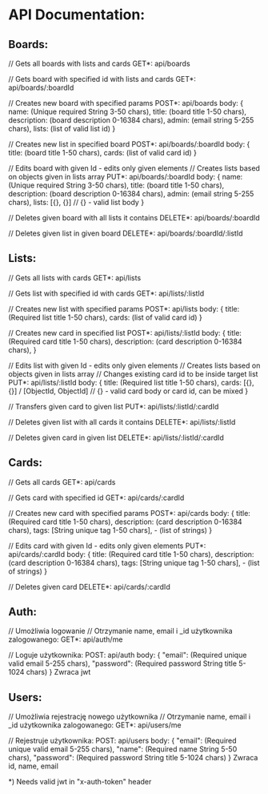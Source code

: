 # API Documentation:

## Boards:

// Gets all boards with lists and cards
GET*: 
api/boards

// Gets board with specified id with lists and cards
GET*: 
api/boards/:boardId

// Creates new board with specified params
POST*:
api/boards
body: {
    name: (Unique required String 3-50 chars),
    title: (board title 1-50 chars),
    description: (board description 0-16384 chars),
    admin: (email string 5-255 chars),
    lists: (list of valid list id)
}

// Creates new list in specified board
POST*:
api/boards/:boardId
body: {
    title: (board title 1-50 chars),
    cards: (list of valid card id)
}

// Edits board with given Id - edits only given elements
// Creates lists based on objects given in lists array
PUT*:
api/boards/:boardId
body: {
    name: (Unique required String 3-50 chars),
    title: (board title 1-50 chars),
    description: (board description 0-16384 chars),
    admin: (email string 5-255 chars),
    lists: [{}, {}] // {} - valid list body
}

// Deletes given board with all lists it contains
DELETE*:
api/boards/:boardId

// Deletes given list in given board
DELETE*:
api/boards/:boardId/:listId


## Lists:

// Gets all lists with cards
GET*: 
api/lists

// Gets list with specified id with cards
GET*: 
api/lists/:listId

// Creates new list with specified params
POST*:
api/lists
body: {
    title: (Required list title 1-50 chars),
    cards: (list of valid card id)
}

// Creates new card in specified list
POST*:
api/lists/:listId
body: {
    title: (Required card title 1-50 chars),
    description: (card description 0-16384 chars),
}

// Edits list with given Id - edits only given elements
// Creates lists based on objects given in lists array
// Changes existing card id to be inside target list
PUT*:
api/lists/:listId
body: {
    title: (Required list title 1-50 chars),
    cards: [{}, {}] / [ObjectId, ObjectId] // {} - valid card body or card id, can be mixed
}

// Transfers given card to given list
PUT*:
api/lists/:listId/:cardId

// Deletes given list with all cards it contains
DELETE*:
api/lists/:listId

// Deletes given card in given list
DELETE*:
api/lists/:listId/:cardId

## Cards:

// Gets all cards
GET*: 
api/cards

// Gets card with specified id
GET*: 
api/cards/:cardId

// Creates new card with specified params
POST*:
api/cards
body: {
    title: (Required card title 1-50 chars),
    description: (card description 0-16384 chars),
    tags: [String unique tag 1-50 chars], - (list of strings)
}

// Edits card with given Id - edits only given elements
PUT*:
api/cards/:cardId
body: {
    title: (Required card title 1-50 chars),
    description: (card description 0-16384 chars),
    tags: [String unique tag 1-50 chars], - (list of strings)
}

// Deletes given card
DELETE*:
api/cards/:cardId


## Auth:

// Umożliwia logowanie
// Otrzymanie name, email i _id użytkownika zalogowanego:
GET*:
api/auth/me

// Loguje użytkownika:
POST:
api/auth
body: {
"email": (Required unique valid email 5-255 chars),
"password": (Required password String title 5-1024 chars)
}
Zwraca jwt

## Users:

// Umożliwia rejestrację nowego użytkownika
// Otrzymanie name, email i _id użytkownika zalogowanego:
GET*:
api/users/me

// Rejestruje użytkownika:
POST:
api/users
body: {
"email": (Required unique valid email 5-255 chars),
"name": (Required name String 5-50 chars),
"password": (Required password String title 5-1024 chars)
}
Zwraca id, name, email

*) Needs valid jwt in "x-auth-token" header